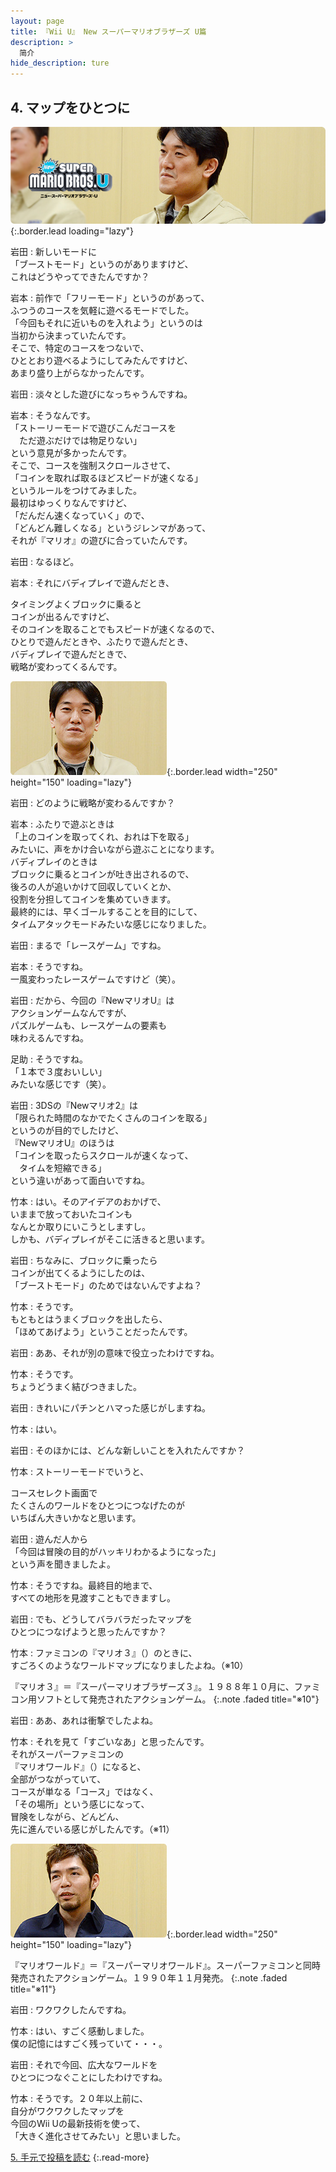 ```yaml
---
layout: page
title: 『Wii U』 New スーパーマリオブラザーズ U篇
description: >
  简介
hide_description: ture
---
```


## 4. マップをひとつに

![](/interviews/jp/WiiU/hardware/vol7/img/mainvisual4.jpg){:.border.lead loading="lazy"}



岩田
: 新しいモードに<br>「ブーストモード」というのがありますけど、<br>これはどうやってできたんですか？

岩本
: 前作で「フリーモード」というのがあって、<br>ふつうのコースを気軽に遊べるモードでした。<br>「今回もそれに近いものを入れよう」というのは<br>当初から決まっていたんです。<br>そこで、特定のコースをつないで、<br>ひととおり遊べるようにしてみたんですけど、<br>あまり盛り上がらなかったんです。

岩田
: 淡々とした遊びになっちゃうんですね。

岩本
: そうなんです。<br>「ストーリーモードで遊びこんだコースを<br>　ただ遊ぶだけでは物足りない」<br>という意見が多かったんです。<br>そこで、コースを強制スクロールさせて、<br>「コインを取れば取るほどスピードが速くなる」<br>というルールをつけてみました。<br>最初はゆっくりなんですけど、<br>「だんだん速くなっていく」ので、<br>「どんどん難しくなる」というジレンマがあって、<br>それが『マリオ』の遊びに合っていたんです。

岩田
: なるほど。

岩本
: それにバディプレイで遊んだとき、<br>

タイミングよくブロックに乗ると<br>コインが出るんですけど、<br>そのコインを取ることでもスピードが速くなるので、<br>ひとりで遊んだときや、ふたりで遊んだとき、<br>バディプレイで遊んだときで、<br>戦略が変わってくるんです。

![](/interviews/jp/WiiU/hardware/vol7/img/photo12.jpg){:.border.lead width="250" height="150"  loading="lazy"}


岩田
: どのように戦略が変わるんですか？

岩本
: ふたりで遊ぶときは<br>「上のコインを取ってくれ、おれは下を取る」<br>みたいに、声をかけ合いながら遊ぶことになります。<br>バディプレイのときは<br>ブロックに乗るとコインが吐き出されるので、<br>後ろの人が追いかけて回収していくとか、<br>役割を分担してコインを集めていきます。<br>最終的には、早くゴールすることを目的にして、<br>タイムアタックモードみたいな感じになりました。

岩田
: まるで「レースゲーム」ですね。

岩本
: そうですね。<br>一風変わったレースゲームですけど（笑）。

岩田
: だから、今回の『NewマリオU』は<br>アクションゲームなんですが、<br>パズルゲームも、レースゲームの要素も<br>味わえるんですね。

足助
: そうですね。<br>「１本で３度おいしい」<br>みたいな感じです（笑）。

岩田
: 3DSの『Newマリオ2』は<br>「限られた時間のなかでたくさんのコインを取る」<br>というのが目的でしたけど、<br>『NewマリオU』のほうは<br>「コインを取ったらスクロールが速くなって、<br>　タイムを短縮できる」<br>という違いがあって面白いですね。

竹本
: はい。そのアイデアのおかげで、<br>いままで放っておいたコインも<br>なんとか取りにいこうとしますし。<br>しかも、バディプレイがそこに活きると思います。

岩田
: ちなみに、ブロックに乗ったら<br>コインが出てくるようにしたのは、<br>「ブーストモード」のためではないんですよね？

竹本
: そうです。<br>もともとはうまくブロックを出したら、<br>「ほめてあげよう」ということだったんです。

岩田
: ああ、それが別の意味で役立ったわけですね。

竹本
: そうです。<br>ちょうどうまく結びつきました。

岩田
: きれいにパチンとハマった感じがしますね。

竹本
: はい。

岩田
: そのほかには、どんな新しいことを入れたんですか？

竹本
: ストーリーモードでいうと、<br>

コースセレクト画面で<br>たくさんのワールドをひとつにつなげたのが<br>いちばん大きいかなと思います。

岩田
: 遊んだ人から<br>「今回は冒険の目的がハッキリわかるようになった」<br>という声を聞きましたよ。

竹本
: そうですね。最終目的地まで、<br>すべての地形を見渡すこともできますし。

岩田
: でも、どうしてバラバラだったマップを<br>ひとつにつなげようと思ったんですか？

竹本
: ファミコンの『マリオ３』（）のときに、<br>すごろくのようなワールドマップになりましたよね。（※10）

『マリオ３』＝『スーパーマリオブラザーズ３』。１９８８年１０月に、ファミコン用ソフトとして発売されたアクションゲーム。
{:.note .faded title="※10"}

岩田
: ああ、あれは衝撃でしたよね。

竹本
: それを見て「すごいなあ」と思ったんです。<br>それがスーパーファミコンの<br>『マリオワールド』（）になると、<br>全部がつながっていて、<br>コースが単なる「コース」ではなく、<br>「その場所」という感じになって、<br>冒険をしながら、どんどん、<br>先に進んでいる感じがしたんです。（※11）

![](/interviews/jp/WiiU/hardware/vol7/img/photo13.jpg){:.border.lead width="250" height="150"  loading="lazy"}


『マリオワールド』＝『スーパーマリオワールド』。スーパーファミコンと同時発売されたアクションゲーム。１９９０年１１月発売。
{:.note .faded title="※11"}

岩田
: ワクワクしたんですね。

竹本
: はい、すごく感動しました。<br>僕の記憶にはすごく残っていて・・・。

岩田
: それで今回、広大なワールドを<br>ひとつにつなぐことにしたわけですね。

竹本
: そうです。２０年以上前に、<br>自分がワクワクしたマップを<br>今回のWii Uの最新技術を使って、<br>「大きく進化させてみたい」と思いました。


[5. 手元で投稿を読む](5.md)
{:.read-more}
